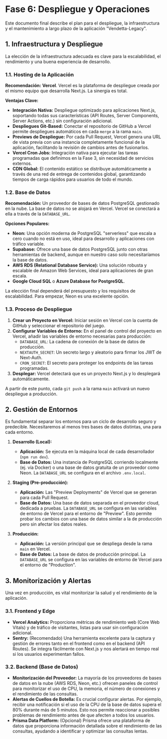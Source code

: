 # Fase 6: Despliegue y Operaciones

Este documento final describe el plan para el despliegue, la infraestructura y el mantenimiento a largo plazo de la aplicación "Vendetta-Legacy".

## 1. Infraestructura y Despliegue

La elección de la infraestructura adecuada es clave para la escalabilidad, el rendimiento y una buena experiencia de desarrollo.

### 1.1. Hosting de la Aplicación

**Recomendación:** **Vercel**.
Vercel es la plataforma de despliegue creada por el mismo equipo que desarrolla Next.js. La sinergia es total.

**Ventajas Clave:**
-   **Integración Nativa:** Despliegue optimizado para aplicaciones Next.js, soportando todas sus características (API Routes, Server Components, Server Actions, etc.) sin configuración adicional.
-   **Despliegues Git-Based:** Conectar el repositorio de GitHub a Vercel permite despliegues automáticos en cada `merge` a la rama `main`.
-   **Previews de Despliegue:** Por cada Pull Request, Vercel genera una URL de vista previa con una instancia completamente funcional de la aplicación, facilitando la revisión de cambios antes de fusionarlos.
-   **Vercel Cron Jobs:** Integración nativa para ejecutar las tareas programadas que definimos en la Fase 3, sin necesidad de servicios externos.
-   **CDN Global:** El contenido estático se distribuye automáticamente a través de una red de entrega de contenidos global, garantizando tiempos de carga rápidos para usuarios de todo el mundo.

### 1.2. Base de Datos

**Recomendación:** Un proveedor de bases de datos PostgreSQL gestionado en la nube.
La base de datos no se alojará en Vercel. Vercel se conectará a ella a través de la `DATABASE_URL`.

**Opciones Populares:**
-   **Neon:** Una opción moderna de PostgreSQL "serverless" que escala a cero cuando no está en uso, ideal para desarrollo y aplicaciones con tráfico variable.
-   **Supabase:** Ofrece una base de datos PostgreSQL junto con otras herramientas de backend, aunque en nuestro caso solo necesitaríamos la base de datos.
-   **AWS RDS (Relational Database Service):** Una solución robusta y escalable de Amazon Web Services, ideal para aplicaciones de gran escala.
-   **Google Cloud SQL** o **Azure Database for PostgreSQL**.

La elección final dependerá del presupuesto y los requisitos de escalabilidad. Para empezar, Neon es una excelente opción.

### 1.3. Proceso de Despliegue

1.  **Crear un Proyecto en Vercel:** Iniciar sesión en Vercel con la cuenta de GitHub y seleccionar el repositorio del juego.
2.  **Configurar Variables de Entorno:** En el panel de control del proyecto en Vercel, añadir las variables de entorno necesarias para producción:
    -   `DATABASE_URL`: La cadena de conexión de la base de datos de producción.
    -   `NEXTAUTH_SECRET`: Un secreto largo y aleatorio para firmar los JWT de Next-Auth.
    -   `CRON_SECRET`: El secreto para proteger los endpoints de las tareas programadas.
3.  **Desplegar:** Vercel detectará que es un proyecto Next.js y lo desplegará automáticamente.

A partir de este punto, cada `git push` a la rama `main` activará un nuevo despliegue a producción.

## 2. Gestión de Entornos

Es fundamental separar los entornos para un ciclo de desarrollo seguro y predecible. Necesitaremos al menos tres bases de datos distintas, una para cada entorno.

1.  **Desarrollo (Local):**
    -   **Aplicación:** Se ejecuta en la máquina local de cada desarrollador (`npm run dev`).
    -   **Base de Datos:** Una instancia de PostgreSQL corriendo localmente (ej. vía Docker) o una base de datos gratuita de un proveedor como Neon. La `DATABASE_URL` se configura en el archivo `.env.local`.

2.  **Staging (Pre-producción):**
    -   **Aplicación:** Las "Preview Deployments" de Vercel que se generan para cada Pull Request.
    -   **Base de Datos:** Una base de datos separada en el proveedor cloud, dedicada a pruebas. La `DATABASE_URL` se configura en las variables de entorno de Vercel para el entorno de "Preview". Esto permite probar los cambios con una base de datos similar a la de producción pero sin afectar los datos reales.

3.  **Producción:**
    -   **Aplicación:** La versión principal que se despliega desde la rama `main` en Vercel.
    -   **Base de Datos:** La base de datos de producción principal. La `DATABASE_URL` se configura en las variables de entorno de Vercel para el entorno de "Production".

## 3. Monitorización y Alertas

Una vez en producción, es vital monitorizar la salud y el rendimiento de la aplicación.

### 3.1. Frontend y Edge

-   **Vercel Analytics:** Proporciona métricas de rendimiento web (Core Web Vitals) y de tráfico de visitantes, listas para usar sin configuración adicional.
-   **Sentry:** (Recomendado) Una herramienta excelente para la captura y gestión de errores tanto en el frontend como en el backend (API Routes). Se integra fácilmente con Next.js y nos alertará en tiempo real si los usuarios experimentan fallos.

### 3.2. Backend (Base de Datos)

-   **Monitorización del Proveedor:** La mayoría de los proveedores de bases de datos en la nube (AWS RDS, Neon, etc.) ofrecen paneles de control para monitorizar el uso de CPU, la memoria, el número de conexiones y el rendimiento de las consultas.
-   **Alertas de Cuellos de Botella:** Es crucial configurar alertas. Por ejemplo, recibir una notificación si el uso de la CPU de la base de datos supera el 80% durante más de 5 minutos. Esto nos permite reaccionar a posibles problemas de rendimiento antes de que afecten a todos los usuarios.
-   **Prisma Data Platform:** (Opcional) Prisma ofrece una plataforma de datos que proporciona información detallada sobre el rendimiento de las consultas, ayudando a identificar y optimizar las consultas lentas.
